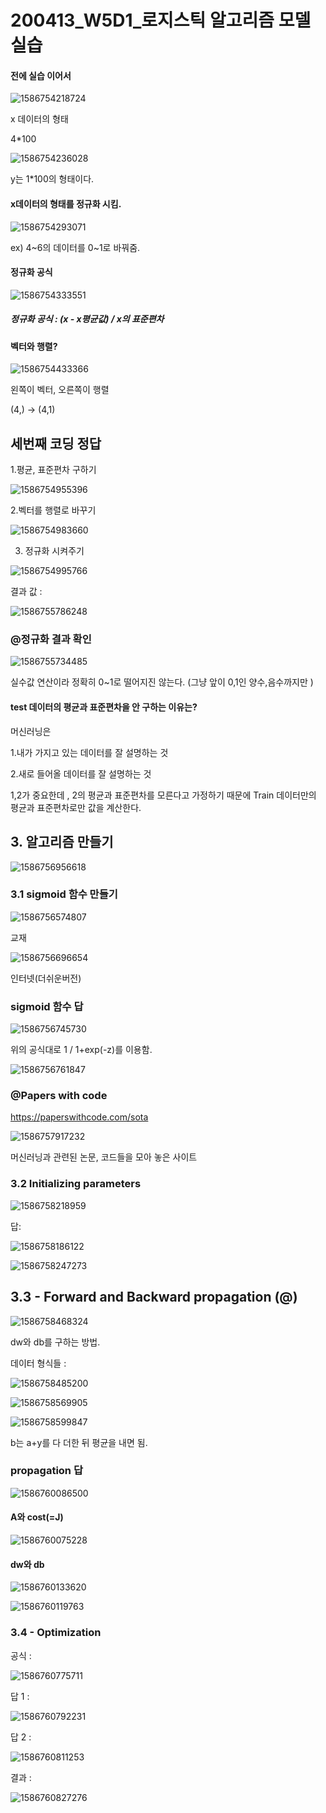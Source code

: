 # 200413_W5D1_로지스틱 알고리즘 모델 실습



#### 전에 실습 이어서



![1586754218724](assets/1586754218724.png)

x 데이터의 형태

4*100





![1586754236028](assets/1586754236028.png)

y는 1*100의 형태이다.





#### x데이터의 형태를 정규화 시킴.

![1586754293071](assets/1586754293071.png)



ex) 4~6의 데이터를 0~1로 바꿔줌.



#### 정규화 공식 

![1586754333551](assets/1586754333551.png)



##### 정규화 공식 : (x - x평균값) / x의 표준편차



#### 벡터와 행렬?

![1586754433366](assets/1586754433366.png)





왼쪽이 벡터, 오른쪽이 행렬

(4,) -> (4,1)





## 세번째 코딩 정답



1.평균, 표준편차 구하기

![1586754955396](assets/1586754955396.png)





2.벡터를 행렬로 바꾸기

![1586754983660](assets/1586754983660.png)





3. 정규화 시켜주기

![1586754995766](assets/1586754995766.png)



결과 값 :

![1586755786248](assets/1586755786248.png)







### @정규화 결과 확인

![1586755734485](assets/1586755734485.png)



실수값 연산이라 정확히 0~1로 떨어지진 않는다. (그냥 앞이 0,1인 양수,음수까지만 )







#### test 데이터의 평균과 표준편차을 안 구하는 이유는?

머신러닝은 

1.내가 가지고 있는 데이터를 잘 설명하는 것

2.새로 들어올 데이터를 잘 설명하는 것



1,2가 중요한데 , 2의 평균과 표준편차를 모른다고 가정하기 때문에 Train 데이터만의 평균과 표준편차로만 값을 계산한다.





## 3. 알고리즘 만들기

![1586756956618](assets/1586756956618.png)



### 3.1 sigmoid 함수 만들기



![1586756574807](assets/1586756574807.png)

교재



![1586756696654](assets/1586756696654.png)



인터넷(더쉬운버전)





### sigmoid 함수 답

![1586756745730](assets/1586756745730.png)

위의 공식대로 1 / 1+exp(-z)를 이용함.



![1586756761847](assets/1586756761847.png)







### @Papers with code

https://paperswithcode.com/sota



![1586757917232](assets/1586757917232.png)



머신러닝과 관련된 논문, 코드들을 모아 놓은 사이트







### 3.2 Initializing parameters



![1586758218959](assets/1586758218959.png)







답: 

![1586758186122](assets/1586758186122.png)



![1586758247273](assets/1586758247273.png)





## 3.3 - Forward and Backward propagation (@)

![1586758468324](assets/1586758468324.png)



dw와 db를 구하는 방법.





데이터 형식들 : 

![1586758485200](assets/1586758485200.png)



![1586758569905](assets/1586758569905.png)



![1586758599847](assets/1586758599847.png)



b는 a+y를 다 더한 뒤 평균을 내면 됨.



### propagation 답

![1586760086500](assets/1586760086500.png)

#### A와 cost(=J)

![1586760075228](assets/1586760075228.png)







#### dw와 db

![1586760133620](assets/1586760133620.png)



![1586760119763](assets/1586760119763.png)





### 3.4 - Optimization



공식 : 

![1586760775711](assets/1586760775711.png)







답 1 :

![1586760792231](assets/1586760792231.png)



답 2 :

![1586760811253](assets/1586760811253.png)





결과 : 

![1586760827276](assets/1586760827276.png)



